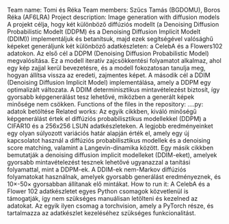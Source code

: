 Team name: Tomi és Réka
Team members: Szűcs Tamás (BGDOMU), Boros Réka (AF6LRA)
Project description: Image generation with diffusion models
    A projekt célja, hogy két különböző diffúziós modellt (a Denoising Diffusion Probabilistic Modelt (DDPM) és a Denoising Diffusion Implicit Modelt (DDIM)) implementáljuk
    és betanítsuk, majd ezek segítségével valósághű képeket generáljunk két különböző adatkészleten: a CelebA és a Flowers102 adatokon.
    Az első cél a DDPM (Denoising Diffusion Probabilistic Model) megvalósítása. Ez a modell iteratív zajcsökkentési folyamatot alkalmaz, ahol egy kép zajjal kerül bevezetésre,
    és a modell fokozatosan tanulja meg, hogyan állítsa vissza az eredeti, zajmentes képet.
    A második cél a DDIM (Denoising Diffusion Implicit Model) implementálása, amely a DDPM egy optimalizált változata. A DDIM determinisztikus mintavételezést biztosít,
    így gyorsabb képgenerálást tesz lehetővé, miközben a generált képek minősége nem csökken.
Functions of the files in the repository:
    ....py: adatok betöltése
Related works:
    Az egyik cikkben, kiváló minőségű képgenerálást értek el diffúziós probabilisztikus modellekkel (DDPM) a CIFAR10 és a 256x256 LSUN adatkészleteken. A legjobb eredményeinket egy
    olyan súlyozott variációs határ alapján érték el, amely egy új kapcsolatot használ a diffúziós probabilisztikus modellek és a denoising score matching, valamint a
    Langevin-dinamika között.
    Egy másik cikkben bemutatják a denoising diffusion implicit modelleket (DDIM-eket), amelyek gyorsabb mintavételezést tesznek lehetővé ugyanazzal a tanítási folyamattal,
    mint a DDPM-ek. A DDIM-ek nem-Markov diffúziós folyamatokat használnak, amelyek gyorsabb generálást eredményeznek, és 10×-50× gyorsabban állítanak elő mintákat.
How to run it: 
    A CelebA és a Flower 102 adatkészletet egyes Python csomagok közvetlenül is támogatják, így nem szükséges manuálisan letölteni és kezelned az adatokat. Az egyik ilyen csomag
    a torchvision, amely a PyTorch része, és tartalmazza az adatkészlet kezeléséhez szükséges funkcionalitást.